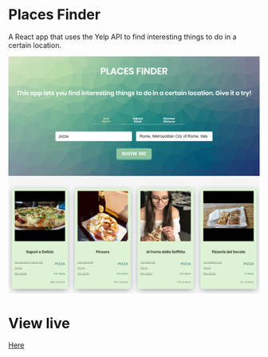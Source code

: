 # Places Finder
A React app that uses the Yelp API to find interesting things to do in a certain location. 

![](img1.png)
![](img.png)

# View live 
[Here](https://places-finder.herokuapp.com)
